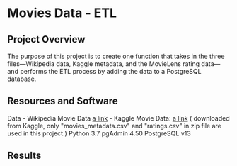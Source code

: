 # Movies Data - ETL
## Project Overview
The purpose of this project is to create one function that takes in the three files—Wikipedia data, Kaggle metadata, and the MovieLens rating data—and performs the ETL process by adding the data to a PostgreSQL database.

## Resources and Software
 Data - Wikipedia Movie Data [a link](https://github.com/NadaAdem/-Movies-ETL/blob/main/Resources/wikipedia-movies.json)
       - Kaggle Movie Data: [a link](https://www.kaggle.com/rounakbanik/the-movies-dataset) ( downloaded from Kaggle, only "movies_metadata.csv" and "ratings.csv" in zip file  are used in this project.)
Python 3.7
pgAdmin 4.50
PostgreSQL v13
## Results


